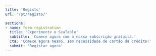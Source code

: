 ```yaml
---
title: 'Registo'
url: '/pt/registo/'

sections:
- name: form-registration
  title: 'Experimente o SeaTable'
  subtitle: 'Comece agora com a nossa subscrição gratuita.'
  cta: 'Comece agora mesmo, sem necessidade de cartão de crédito!'
  submit: 'Registar agora'
---
```

